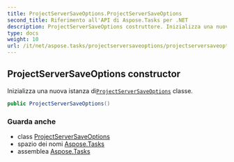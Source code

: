 ```yaml
---
title: ProjectServerSaveOptions.ProjectServerSaveOptions
second_title: Riferimento all'API di Aspose.Tasks per .NET
description: ProjectServerSaveOptions costruttore. Inizializza una nuova istanza diProjectServerSaveOptions classe.
type: docs
weight: 10
url: /it/net/aspose.tasks/projectserversaveoptions/projectserversaveoptions/
---
```

## ProjectServerSaveOptions constructor

Inizializza una nuova istanza di[`ProjectServerSaveOptions`](../) classe.

```csharp
public ProjectServerSaveOptions()
```

### Guarda anche

* class [ProjectServerSaveOptions](../)
* spazio dei nomi [Aspose.Tasks](../../projectserversaveoptions/)
* assemblea [Aspose.Tasks](../../../)


